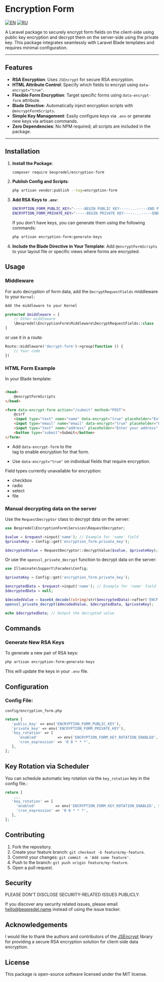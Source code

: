 # Encryption Form

[![EN](https://img.shields.io/badge/README-EN-blue.svg)](https://github.com/bespredel/encryption-form/blob/master/README.md)
[![RU](https://img.shields.io/badge/README-RU-blue.svg)](https://github.com/bespredel/encryption-form/blob/master/README_RU.md)

A Laravel package to securely encrypt form fields on the client-side using public key encryption and decrypt them on the server-side using the private
key. This package integrates seamlessly with Laravel Blade templates and requires minimal configuration.

---

## Features

- **RSA Encryption**: Uses `JSEncrypt` for secure RSA encryption.
- **HTML Attribute Control**: Specify which fields to encrypt using `data-encrypt="true"`.
- **Flexible Form Encryption**: Target specific forms using `data-encrypt-form` attribute.
- **Blade Directive**: Automatically inject encryption scripts with `@encryptFormScripts`.
- **Simple Key Management**: Easily configure keys via `.env` or generate new keys via artisan commands.
- **Zero Dependencies**: No NPM required; all scripts are included in the package.

---

## Installation

1. **Install the Package**:
   ```bash
   composer require bespredel/encryption-form
   ```
2. **Publish Config and Scripts**:
   ```bash
   php artisan vendor:publish --tag=encryption-form
   ```
3. **Add RSA Keys to ```.env```**:
   ```bash
   ENCRYPTION_FORM_PUBLIC_KEY="-----BEGIN PUBLIC KEY-----...-----END PUBLIC KEY-----"
   ENCRYPTION_FORM_PRIVATE_KEY="-----BEGIN PRIVATE KEY-----...-----END PRIVATE KEY-----"
   ```

   If you don't have keys, you can generate them using the following commands:
   ```bash
   php artisan encryption-form:generate-keys
   ```

4. **Include the Blade Directive in Your Template**:
   Add `@encryptFormScripts` to your layout file or specific views where forms are encrypted.

## Usage

### Middleware

For auto decryption of form data, add the `DecryptRequestFields` middleware to your `Kernel`:

```php
Add the middleware to your Kernel

protected $middleware = [
    // Other middleware
    \Bespredel\EncryptionForm\Middleware\DecryptRequestFields::class
]
```

or use it in a route:

```php
Route::middleware('decrypt-form')->group(function () {
    // Your code
})
```

### HTML Form Example

In your Blade template:

```html

<head>
    @encryptFormScripts
</head>

<form data-encrypt-form action="/submit" method="POST">
    @csrf
    <input type="text" name="name" data-encrypt="true" placeholder="Enter your name" />
    <input type="email" name="email" data-encrypt="true" placeholder="Enter your email" />
    <input type="text" name="address" placeholder="Enter your address" />
    <button type="submit">Submit</button>
</form>
```

- Add `data-encrypt-form` to the <form> tag to enable encryption for that form.
- Use `data-encrypt="true"` on individual fields that require encryption.

Field types currently unavailable for encryption:

- checkbox
- radio
- select
- file

### Manual decrypting data on the server

Use the `RequestDecryptor` class to decrypt data on the server:

```php
use Bespredel\EncryptionForm\Services\RequestDecryptor;

$value = $request->input('name'); // Example for 'name' field
$privateKey = Config::get('encryption_form.private_key');

$decryptedValue = RequestDecryptor::decryptValue($value, $privateKey);
```

Or use the `openssl_private_decrypt` function to decrypt data on the server:

```php
use Illuminate\Support\Facades\Config;

$privateKey = Config::get('encryption_form.private_key');

$encryptedData = $request->input('name'); // Example for 'name' field
$decryptedData = null;

$decodedValue = base64_decode((string)str($encryptedData)->after('ENCF:'), true);
openssl_private_decrypt($decodedValue, $decryptedData, $privateKey);

echo $decryptedData; // Output the decrypted value
```

## Commands

### Generate New RSA Keys

To generate a new pair of RSA keys:

```bash
php artisan encryption-form:generate-keys
```

This will update the keys in your `.env` file.

## Configuration

### Config File:

```config/encryption_form.php```

```php
return [
   'public_key' => env('ENCRYPTION_FORM_PUBLIC_KEY'),
   'private_key' => env('ENCRYPTION_FORM_PRIVATE_KEY'),
   'key_rotation' => [
      'enabled'         => env('ENCRYPTION_FORM_KEY_ROTATION_ENABLED', false),
      'cron_expression' => '0 0 * * *',
   ],
];
```

## Key Rotation via Scheduler

You can schedule automatic key rotation via the `key_rotation` key in the config file.:

```php
return [
    ...
   'key_rotation' => [
     'enabled'         => env('ENCRYPTION_FORM_KEY_ROTATION_ENABLED', false),
     'cron_expression' => '0 0 * * *',
   ],
];
```

## Contributing

1. Fork the repository.
2. Create your feature branch: `git checkout -b feature/my-feature`.
3. Commit your changes: `git commit -m 'Add some feature'`.
4. Push to the branch: `git push origin feature/my-feature`.
5. Open a pull request.

## Security

PLEASE DON'T DISCLOSE SECURITY-RELATED ISSUES PUBLICLY.

If you discover any security related issues, please email [hello@bespredel.name](hello@bespredel.name) instead of using the issue tracker.

## Acknowledgements

I would like to thank the authors and contributors of the [JSEncrypt](https://github.com/travist/jsencrypt) library for providing a secure RSA
encryption solution for client-side data encryption.

## License

This package is open-source software licensed under the MIT license.
